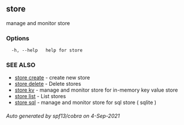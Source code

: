 ## store

manage and monitor store

### Options

```
  -h, --help   help for store
```

### SEE ALSO

* [store create](store_create.md)	 - create new store
* [store delete](store_delete.md)	 - Delete stores
* [store kv](store_kv.md)	 - manage and monitor store for in-memory key value store
* [store list](store_list.md)	 - List stores
* [store sql](store_sql.md)	 - manage and monitor store for sql store ( sqlite )

###### Auto generated by spf13/cobra on 4-Sep-2021
